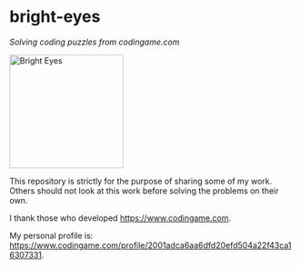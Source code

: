 
# bright-eyes
*Solving coding puzzles from codingame.com*

<img src="https://www.dropbox.com/s/rxlyyu3xfyx3uv8/Faith.png?raw=1" alt="Bright Eyes" width="200"/>

This repository is strictly for the purpose of sharing some of my work.
Others should not look at this work before solving the problems on their own.

I thank those who developed <https://www.codingame.com>.

My personal profile is: <https://www.codingame.com/profile/2001adca6aa6dfd20efd504a22f43ca16307331>.
